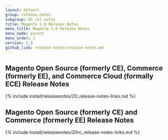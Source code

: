 ```yaml
---
layout: default
group: release-notes
subgroup: 02_rel-notes
title: Magento 2.0 Release Notes
menu_title: Magento 2.0 Release Notes
menu_node: parent
menu_order: 1
version: 2.0
github_link: release-notes/release-notes.md
---
```


## Magento Open Source (formerly CE), Commerce (formerly EE), and Commerce Cloud (formally ECE) Release Notes

{% include install/releasenotes/20_release-notes-links.md %}

## Magento Open Source (formerly CE) and Commerce (formerly EE) Release Notes

{% include install/releasenotes/20rc_release-notes-links.md %}
